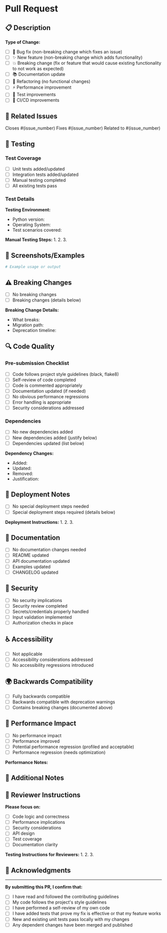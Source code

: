 # Pull Request

## 📋 Description

<!-- Provide a brief description of the changes in this PR -->

**Type of Change:**
- [ ] 🐛 Bug fix (non-breaking change which fixes an issue)
- [ ] ✨ New feature (non-breaking change which adds functionality)
- [ ] 💥 Breaking change (fix or feature that would cause existing functionality to not work as expected)
- [ ] 📚 Documentation update
- [ ] 🔧 Refactoring (no functional changes)
- [ ] ⚡ Performance improvement
- [ ] 🧪 Test improvements
- [ ] 🚀 CI/CD improvements

## 🔗 Related Issues

<!-- Link to any related issues -->
Closes #(issue_number)
Fixes #(issue_number)
Related to #(issue_number)

## 🧪 Testing

### Test Coverage
- [ ] Unit tests added/updated
- [ ] Integration tests added/updated
- [ ] Manual testing completed
- [ ] All existing tests pass

### Test Details
<!-- Describe your testing approach -->

**Testing Environment:**
- Python version:
- Operating System:
- Test scenarios covered:

**Manual Testing Steps:**
1.
2.
3.

## 📸 Screenshots/Examples

<!-- Add screenshots, code examples, or output examples if applicable -->

```python
# Example usage or output
```

## ⚠️ Breaking Changes

<!-- List any breaking changes and migration steps -->

- [ ] No breaking changes
- [ ] Breaking changes (details below)

**Breaking Change Details:**
- What breaks:
- Migration path:
- Deprecation timeline:

## 🔍 Code Quality

### Pre-submission Checklist
- [ ] Code follows project style guidelines (black, flake8)
- [ ] Self-review of code completed
- [ ] Code is commented appropriately
- [ ] Documentation updated (if needed)
- [ ] No obvious performance regressions
- [ ] Error handling is appropriate
- [ ] Security considerations addressed

### Dependencies
- [ ] No new dependencies added
- [ ] New dependencies added (justify below)
- [ ] Dependencies updated (list below)

**Dependency Changes:**
- Added:
- Updated:
- Removed:
- Justification:

## 🚀 Deployment Notes

<!-- Any special deployment considerations -->

- [ ] No special deployment steps needed
- [ ] Special deployment steps required (details below)

**Deployment Instructions:**
1.
2.
3.

## 📖 Documentation

- [ ] No documentation changes needed
- [ ] README updated
- [ ] API documentation updated
- [ ] Examples updated
- [ ] CHANGELOG updated

## 🔐 Security

- [ ] No security implications
- [ ] Security review completed
- [ ] Secrets/credentials properly handled
- [ ] Input validation implemented
- [ ] Authorization checks in place

## ♿ Accessibility

- [ ] Not applicable
- [ ] Accessibility considerations addressed
- [ ] No accessibility regressions introduced

## 🌍 Backwards Compatibility

- [ ] Fully backwards compatible
- [ ] Backwards compatible with deprecation warnings
- [ ] Contains breaking changes (documented above)

## 🎯 Performance Impact

- [ ] No performance impact
- [ ] Performance improved
- [ ] Potential performance regression (profiled and acceptable)
- [ ] Performance regression (needs optimization)

**Performance Notes:**

## 📝 Additional Notes

<!-- Any additional information for reviewers -->

## 👥 Reviewer Instructions

<!-- Specific things you want reviewers to focus on -->

**Please focus on:**
- [ ] Code logic and correctness
- [ ] Performance implications
- [ ] Security considerations
- [ ] API design
- [ ] Test coverage
- [ ] Documentation clarity

**Testing Instructions for Reviewers:**
1.
2.
3.

## 🙏 Acknowledgments

<!-- Thank contributors, reference sources, etc. -->

---

**By submitting this PR, I confirm that:**
- [ ] I have read and followed the contributing guidelines
- [ ] My code follows the project's style guidelines
- [ ] I have performed a self-review of my own code
- [ ] I have added tests that prove my fix is effective or that my feature works
- [ ] New and existing unit tests pass locally with my changes
- [ ] Any dependent changes have been merged and published
